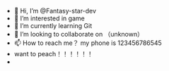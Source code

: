- 👋 Hi, I’m @Fantasy-star-dev
- 👀 I’m interested in game
- 🌱 I’m currently learning Git
- 💞️ I’m looking to collaborate on （unknown）
- 📫 How to reach me？ my phone is 123456786545
-  want to peach！！！！！！
-

<!---
Fantasy-star-dev/Fantasy-star-dev is a ✨ special ✨ repository because its `README.md` (this file) appears on your GitHub profile.
You can click the Preview link to take a look at your changes.
--->
